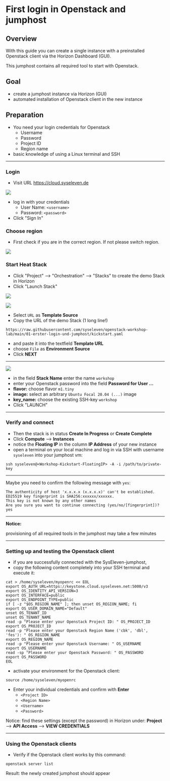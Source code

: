 # First login in Openstack and jumphost

## Overview

With this guide you can create a single instance with a preinstalled Openstack client
via the Horizon Dashboard (GUI).

This jumphost contains all required tool to start with Openstack.

## Goal

* create a jumphost instance via Horizon (GUI)
* automated installation of Openstack client in the new instance

## Preparation

* You need your login credentials for Openstack
  * Username
  * Password
  * Project ID
  * Region name
* basic knowledge of using a Linux terminal and SSH

---

### Login

* Visit URL https://cloud.syseleven.de

![](images/01-login-window.png)

* log in with your credentials
  * User Name: `<username>`
  * Password: `<password>`
* Click "Sign In"

### Choose region

* First check if you are in the correct region. If not please switch region.

![](images/02-select-region.png)

### Start Heat Stack

* Click "Project" --> "Orchestration" --> "Stacks" to create the demo Stack in Horizon
* Click "Launch Stack"

![](images/03-orchestration-stacks.png)

![](images/04-select-stack-template.png)

* Select `URL` as **Template Source**
* Copy the URL of the demo Stack (1 long line!)

`https://raw.githubusercontent.com/syseleven/openstack-workshop-lab/main/01-erster-login-und-jumphost/kickstart.yaml`

* and paste it into the textfield **Template URL**
* choose `File` as **Environment Source**
* Click **NEXT**
---

![](images/05-launch-stack.png)

* in the field **Stack Name** enter the name `workshop`
* enter your Openstack password into the field **Password for User ...**
* **flavor:** choose flavor `m1.tiny`
* **image:** select an arbitrary `Ubuntu Focal 20.04 (...)` image
* **key_name:** choose the existing SSH-key `workshop`
* Click "LAUNCH"

---

### Verify and connect

* Then the stack is in status **Create In Progress** or **Create Complete**
* Click **Compute** --> **Instances**
* notice the **Floating IP** in the column **IP Address** of your new instance
* open a terminal on your local machine and log in via SSH with username `syseleven` into your jumphost vm:

`ssh syseleven@<Workshop-Kickstart-FloatingIP> -A -i /path/to/private-key`

---

Maybe you need to confirm the following message with `yes`:

```
The authenticity of host 'x.x.x.x (x.x.x.x)' can't be established.
ED25519 key fingerprint is SHA256:xxxxxx/xxxxxx.
This key is not known by any other names
Are you sure you want to continue connecting (yes/no/[fingerprint])? yes
```

---

**Notice:**

provisioning of all required tools in the jumphost may take a few minutes

---

### Setting up and testing the Openstack client

* if you are successfully connected with the SysEleven-jumphost,
* copy the following content completely into your SSH terminal and execute it:

```
cat > /home/syseleven/myopenrc << EOL
export OS_AUTH_URL=https://keystone.cloud.syseleven.net:5000/v3
export OS_IDENTITY_API_VERSION=3
export OS_INTERFACE=public
export OS_ENDPOINT_TYPE=public
if [ -z "$OS_REGION_NAME" ]; then unset OS_REGION_NAME; fi
export OS_USER_DOMAIN_NAME="Default"
unset OS_TENANT_ID
unset OS_TENANT_NAME
read -p "Please enter your Openstack Project ID: " OS_PROJECT_ID
export OS_PROJECT_ID
read -p "Please enter your Openstack Region Name ('cbk', 'dbl', 'fes'): " OS_REGION_NAME
export OS_REGION_NAME
read -p "Please enter your Openstack Username: " OS_USERNAME
export OS_USERNAME
read -sp "Please enter your Openstack Password: " OS_PASSWORD
export OS_PASSWORD
EOL
```

* activate your environment for the Openstack client: 

`source /home/syseleven/myopenrc`

* Enter your individual credentials and confirm with **Enter**
  * `<Project ID>`
  * `<Region Name>`
  * `<Username>`
  * `<Password>`

Notice: find these settings (except the password) in Horizon under: 
**Project** --> **API Access** --> **VIEW CREDENTIALS**

---

### Using the Openstack clients

* Verify if the Openstack client works by this command:

`openstack server list`

Result: the newly created jumphost should appear
